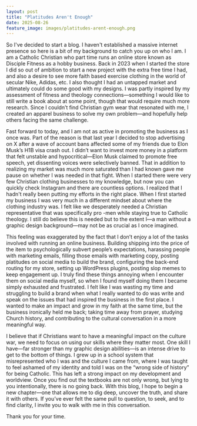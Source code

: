 ```yaml
---
layout: post
title: "Platitudes Aren't Enough"
date: 2025-08-26
feature_image: images/platitudes-arent-enough.png
---
```


So I've decided to start a blog. I haven't established a massive internet presence so here is a bit of my background to catch you up on who I am. I am a Catholic Christian who part time runs an online store known as Disciple Fitness as a hobby business. Back in 2023 when I started the store I did so out of ambition to start a new project with the extra free time I had, and also a desire to see more faith based exercise clothing in the world of secular Nike, Adidas, etc. I also thought I had an untapped market and ultimately could do some good with my designs. I was partly inspired by my assessment of fitness and theology connections—something I would like to still write a book about at some point, though that would require much more research. Since I couldn’t find Christian gym wear that resonated with me, I created an apparel business to solve my own problem—and hopefully help others facing the same challenge.

Fast forward to today, and I am not as active in promoting the business as I once was. Part of the reason is that last year I decided to stop advertising on X after a wave of account bans affected some of my friends due to Elon Musk’s H1B visa crash out. I didn’t want to invest more money in a platform that felt unstable and hypocritical—Elon Musk claimed to promote free speech, yet dissenting voices were selectively banned. That in addition to realizing my market was much more saturated than I had known gave me pause on whether I was needed in that fight. When I started there were very few Christian clothing businesses to my knowledge, but now you can quickly check Instagram and there are countless options. I realized that I hadn't really been putting my efforts in the right place. When I first started my business I was very much in a different mindset about where the clothing industry was. I felt like we desperately needed a Christian representative that was specifically pro -men while staying true to Catholic theology. I still do believe this is needed but to the extent I—a man without a graphic design background—may not be as crucial as I once imagined. 

This feeling was exaggerated by the fact that I don’t enjoy a lot of the tasks involved with running an online business. Building shipping into the price of the item to psychologically subvert people’s expectations, harassing people with marketing emails, filling those emails with marketing copy, posting platitudes on social media to build the brand, configuring the back-end routing for my store, setting up WordPress plugins, posting slop memes to keep engagement up. I truly find these things annoying when I encounter them on social media myself, so when I found myself doing them I became simply exhausted and frustrated. I felt like I was wasting my time and struggling to build a brand when what I really wanted to do was write and speak on the issues that had inspired the business in the first place. I wanted to make an impact and grow in my faith at the same time, but the business ironically held me back; taking time away from prayer, studying Church history, and contributing to the cultural conversation in a more meaningful way.

I believe that if Christians want to have a meaningful impact on the culture war, we need to focus on using our skills where they matter most. One skill I have—far stronger than my graphic design abilities—is an intense drive to get to the bottom of things. I grew up in a school system that misrepresented who I was and the culture I came from, where I was taught to feel ashamed of my identity and told I was on the “wrong side of history” for being Catholic. This has left a strong impact on my development and worldview. Once you find out the textbooks are not only wrong, but lying to you intentionally, there is no going back. With this blog, I hope to begin a new chapter—one that allows me to dig deep, uncover the truth, and share it with others. If you’ve ever felt the same pull to question, to seek, and to find clarity, I invite you to walk with me in this conversation. 

Thank you for your time.